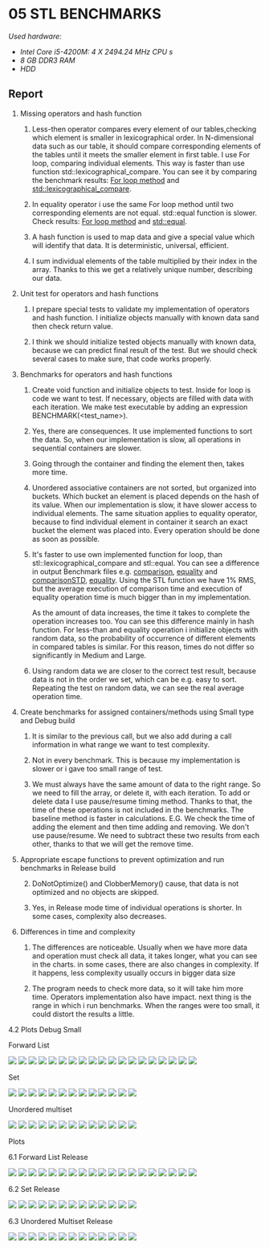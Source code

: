 # 05 STL BENCHMARKS

_Used hardware:_
* _Intel Core i5-4200M: 4 X 2494.24 MHz CPU s_
* _8 GB DDR3 RAM_
* _HDD_

## Report

1. Missing operators and hash function
    1. Less-then operator compares every element of our tables,checking which element is smaller 
    in lexicographical order. In N-dimensional data such as our table, it should compare 
    corresponding elements of the tables until it meets the smaller element in first table.
    I use For loop, comparing individual elements. This way is faster than use function 
    std::lexicographical_compare. You can see it by comparing the benchmark results: 
    [For loop method](output/comparisonBenchmark) and 
    [std::lexicographical_compare](output/comparisonBenchmarkSTDFunction).
    
    2. In equality operator i use the same For loop method until two corresponding elements are not equal.
    std::equal function is slower. Check results: [For loop method](output/equalityBenchmark) and
    [std::equal](output/equalityBenchmarkSTDFunction).
    
    3. A hash function is used to map data and give a special value which will identify that data.
    It is deterministic, universal, efficient.
    
    4. I sum individual elements of the table multiplied by their index in the array.
    Thanks to this we get a relatively unique number, describing our data.

2. Unit test for operators and hash functions
    
    1. I prepare special tests to validate my implementation of operators and hash function. 
    I initialize objects manually with known data sand then check return value.
    
    2. I think we should initialize tested objects manually with known data, because we can predict final result
    of the test. But we should check several cases to make sure, that code works properly.
    
3. Benchmarks for operators and hash functions

    1. Create void function and initialize objects to test. Inside for loop is code we want to test. 
    If necessary, objects are filled with data with each iteration.
    We make test executable by adding an expression BENCHMARK(<test_name>). 
    
    2. Yes, there are consequences. It use implemented functions to sort the data. So, when our implementation
    is slow, all operations in sequential containers are slower.
    
    3. Going through the container and finding the element then, takes more time.
    
    4. Unordered associative containers are not sorted, but organized into buckets. Which bucket an element 
    is placed depends on the hash of its value. When our implementation is slow, it have slower access
    to individual elements. The same situation applies to equality operator, because to find individual
    element in container it search an exact bucket the element was placed into. Every operation should be done
    as soon as possible. 

    5. It's faster to use own implemented function for loop, than stl::lexicographical_compare and 
    stl::equal. You can see a difference in output Benchmark files e.g. [comparison](output/comparisonBenchmark),
    [equality](output/equalityBenchmark) and [comparisonSTD](output/comparisonBenchmarkSTDFunction), 
    [equality](output/equalityBenchmarkSTDFunction). Using the STL function we have 1% RMS, but the average
    execution of comparison time and execution of equality operation time is much bigger than in my implementation.
    
        As the amount of data increases, the time it takes to complete the operation increases too. You can see this
    difference mainly in hash function. For less-than and equality operation i initialize objects with random
    data, so the probability of occurrence of different elements in compared tables is similar. For this reason,
    times do not differ so significantly in Medium and Large.
    
    6. Using random data we are closer to the correct test result, because data is not in the order we set, which
    can be e.g. easy to sort. Repeating the test on random data, we can see the real average operation time.
    
4. Create benchmarks for assigned containers/methods using Small type and Debug build

    1. It is similar to the previous call, but we also add during a call information in what range we want to
    test complexity. 
    
    3. Not in every benchmark. This is because my implementation is slower or i gave too small range of test.
    
    4. We must always have the same amount of data to the right range. So we need to fill the array, or delete it,
    with each iteration. To add or delete data I use pause/resume timing method. Thanks to that, the time of these
    operations is not included in the benchmarks.
        The baseline method is faster in calculations. E.G. We check the time of adding the element and then time adding and 
    removing. We don't use pause/resume. We need to subtract these two results from each other, thanks to that we will 
    get the remove time.
    
5. Appropriate escape functions to prevent optimization and run benchmarks in Release build
    
    2. DoNotOptimize() and ClobberMemory() cause, that data is not optimized and no objects are skipped.
    
    3. Yes, in Release mode time of individual operations is shorter. In some cases, complexity also decreases.

6. Differences in time and complexity

    1. The differences are noticeable. Usually when we have more data and operation must check all data, it takes longer, 
    what you can see in the charts. in some cases, there are also changes in complexity. If it happens, less complexity
    usually occurs in bigger data size
    
    2. The program needs to check more data, so it will take him more time. Operators implementation also have impact. 
    next thing is the range in which i run benchmarks. When the ranges were too small, it could distort the results a little.
    
    
4.2 Plots Debug Small

Forward List

![](output/plots/debug/forwardList/FrontFLS.png) 
![](output/plots/debug/forwardList/EmptyFLS.png)
![](output/plots/debug/forwardList/MaxSizeFLS.png)
![](output/plots/debug/forwardList/ClearFLS.png)
![](output/plots/debug/forwardList/InsertAfterFLS.png)
![](output/plots/debug/forwardList/InsertAfterCountFls.png)
![](output/plots/debug/forwardList/InsertAfterRangeFLS.png)
![](output/plots/debug/forwardList/EraseFLS.png)
![](output/plots/debug/forwardList/EraseRangeFLS.png)
![](output/plots/debug/forwardList/PushFrontFLS.png)
![](output/plots/debug/forwardList/ResizeFLS.png)
![](output/plots/debug/forwardList/SwapFLS.png)
![](output/plots/debug/forwardList/MergeFLS.png)
![](output/plots/debug/forwardList/SpliceAfterFLS.png)
![](output/plots/debug/forwardList/RemoveFLS.png)
![](output/plots/debug/forwardList/RemoveIfFLS.png)
![](output/plots/debug/forwardList/ReverseFLS.png)
![](output/plots/debug/forwardList/UniqueFLS.png)
![](output/plots/debug/forwardList/SortFLS.png)

Set

![](output/plots/debug/set/EmptySS.png)
![](output/plots/debug/set/SizeSS.png)
![](output/plots/debug/set/MaxSizeSS.png)
![](output/plots/debug/set/ClearSS.png)
![](output/plots/debug/set/InsertSS.png)
![](output/plots/debug/set/EraseSS.png)
![](output/plots/debug/set/EraseRangeSS.png)
![](output/plots/debug/set/SwapSS.png)
![](output/plots/debug/set/CountSS.png)
![](output/plots/debug/set/FindSS.png)
![](output/plots/debug/set/EqualRangeSS.png)
![](output/plots/debug/set/LowerBoundSS.png)
![](output/plots/debug/set/UpperBoundSS.png)

Unordered multiset

![](output/plots/debug/unorderedMultiset/EmptyUMS.png)
![](output/plots/debug/unorderedMultiset/SizeUMS.png)
![](output/plots/debug/unorderedMultiset/MaxSizeUMS.png)
![](output/plots/debug/unorderedMultiset/ClearUMS.png)
![](output/plots/debug/unorderedMultiset/InsertUMS.png)
![](output/plots/debug/unorderedMultiset/EraseUMS.png)
![](output/plots/debug/unorderedMultiset/EraseRangeUMS.png)
![](output/plots/debug/unorderedMultiset/SwapUMS.png)
![](output/plots/debug/unorderedMultiset/CountUMS.png)
![](output/plots/debug/unorderedMultiset/FindUMS.png)
![](output/plots/debug/unorderedMultiset/EqualRangeUMS.png)
![](output/plots/debug/unorderedMultiset/RehashUMS.png)
![](output/plots/debug/unorderedMultiset/ReserveUMS.png)



Plots

6.1 Forward List Release

![](output/plots/release/forwardList/ClearFl.png)
![](output/plots/release/forwardList/EmptyFl.png)
![](output/plots/release/forwardList/EraseAfterFl.png)
![](output/plots/release/forwardList/EraseAfterRangeFl.png)
![](output/plots/release/forwardList/FrontFl.png)
![](output/plots/release/forwardList/InsertAfterCountFL.png)
![](output/plots/release/forwardList/InsertAfterFL.png)
![](output/plots/release/forwardList/InsertAfterRangeFL.png)
![](output/plots/release/forwardList/MaxSizeFL.png)
![](output/plots/release/forwardList/MergeFL.png)
![](output/plots/release/forwardList/PushFrontFL.png)
![](output/plots/release/forwardList/RemoveFL.png)
![](output/plots/release/forwardList/RemoveIfFL.png)
![](output/plots/release/forwardList/ResizetFL.png)
![](output/plots/release/forwardList/ReverseFL.png)
![](output/plots/release/forwardList/SortFL.png)
![](output/plots/release/forwardList/SpliceAterFL.png)
![](output/plots/release/forwardList/SwapFL.png)
![](output/plots/release/forwardList/UniqueFL.png)

6.2 Set Release

![](output/plots/release/set/ClearSet.png)
![](output/plots/release/set/CountSet.png)
![](output/plots/release/set/EmptySet.png)
![](output/plots/release/set/EqualRangeSet.png)
![](output/plots/release/set/EraseRangeSet.png)
![](output/plots/release/set/EraseSet.png)
![](output/plots/release/set/FindSet.png)
![](output/plots/release/set/InsertSet.png)
![](output/plots/release/set/MaxSizeSet.png)
![](output/plots/release/set/SizeSet.png)
![](output/plots/release/set/SwapSet.png)
![](output/plots/release/set/LowerBoundSet.png)
![](output/plots/release/set/UpperBoundSet.png)


6.3 Unordered Multiset Release

![](output/plots/release/unorderedMultiset/ClearUM.png)
![](output/plots/release/unorderedMultiset/CountUM.png)
![](output/plots/release/unorderedMultiset/EmptyUM.png)
![](output/plots/release/unorderedMultiset/EqualRangeUM.png)
![](output/plots/release/unorderedMultiset/EraseRangeUM.png)
![](output/plots/release/unorderedMultiset/EraseUM.png)
![](output/plots/release/unorderedMultiset/FindUM.png)
![](output/plots/release/unorderedMultiset/InsertUM.png)
![](output/plots/release/unorderedMultiset/MaxSizeUM.png)
![](output/plots/release/unorderedMultiset/RehashUM.png)
![](output/plots/release/unorderedMultiset/ReserveUM.png)
![](output/plots/release/unorderedMultiset/SizeUM.png)
![](output/plots/release/unorderedMultiset/SwapUM.png)